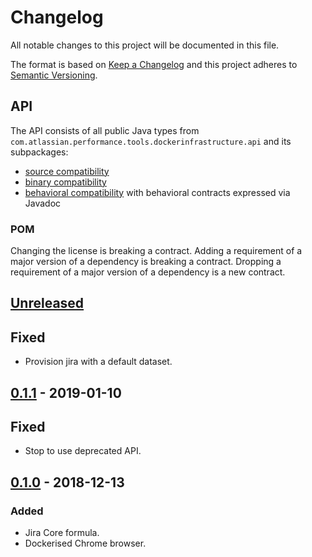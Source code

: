 # Changelog
All notable changes to this project will be documented in this file.

The format is based on [Keep a Changelog](http://keepachangelog.com/en/1.0.0/)
and this project adheres to [Semantic Versioning](http://semver.org/spec/v2.0.0.html).

## API
The API consists of all public Java types from `com.atlassian.performance.tools.dockerinfrastructure.api` and its subpackages:

  * [source compatibility]
  * [binary compatibility]
  * [behavioral compatibility] with behavioral contracts expressed via Javadoc

[source compatibility]: http://cr.openjdk.java.net/~darcy/OpenJdkDevGuide/OpenJdkDevelopersGuide.v0.777.html#source_compatibility
[binary compatibility]: http://cr.openjdk.java.net/~darcy/OpenJdkDevGuide/OpenJdkDevelopersGuide.v0.777.html#binary_compatibility
[behavioral compatibility]: http://cr.openjdk.java.net/~darcy/OpenJdkDevGuide/OpenJdkDevelopersGuide.v0.777.html#behavioral_compatibility

### POM
Changing the license is breaking a contract.
Adding a requirement of a major version of a dependency is breaking a contract.
Dropping a requirement of a major version of a dependency is a new contract.

## [Unreleased]
[Unreleased]: https://bitbucket.org/atlassian/docker-infrastructure/branches/compare/master%0Drelease-0.1.1

## Fixed
- Provision jira with a default dataset.

## [0.1.1] - 2019-01-10
[0.1.1]: https://bitbucket.org/atlassian/docker-infrastructure/branches/compare/release-0.1.1%0Drelease-0.1.0

## Fixed
- Stop to use deprecated API.

## [0.1.0] - 2018-12-13
[0.1.0]: https://bitbucket.org/atlassian/virtual-users/branches/compare/release-0.1.0%0Dinitial-commit

### Added
- Jira Core formula.
- Dockerised Chrome browser.
